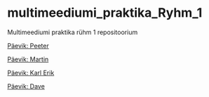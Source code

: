 # multimeediumi_praktika_Ryhm_1

Multimeediumi praktika rühm 1 repositoorium

[Päevik: Peeter](/Praktikapäevikud/Peeter_Alliksaar.md)

[Päevik: Martin](/Praktikapäevikud/Martin_Kangur.md)

[Päevik: Karl Erik](/Praktikapäevikud/Karl_Erik_Kalmus.md)

[Päevik: Dave](https://github.com/orgs/TLUHK-RIF22/projects/7/views/1?pane=issue&itemId=52156977)
